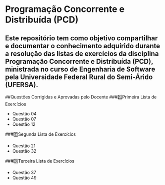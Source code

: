 # Programação Concorrente e Distribuída (PCD)
Este repositório tem como objetivo compartilhar e documentar o conhecimento adquirido durante a resolução das listas de exercícios da disciplina Programação Concorrente e Distribuída (PCD), ministrada no curso de Engenharia de Software pela Universidade Federal Rural do Semi-Árido (UFERSA).
---
##Questões Corrigidas e Aprovadas pelo Docente
###1️⃣Primeira Lista de Exercícios
- Questão 04
- Questão 07
- Questão 12 

###2️⃣Segunda Lista de Exercícios
- Questão 21
- Questão 32

###3️⃣Terceira Lista de Exercícios
- Questão 37
- Questão 49
